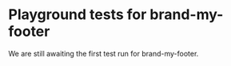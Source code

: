 # Playground tests for brand-my-footer
We are still awaiting the first test run for brand-my-footer.
